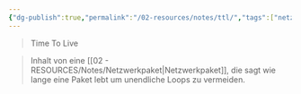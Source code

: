 ```yaml
---
{"dg-publish":true,"permalink":"/02-resources/notes/ttl/","tags":["netzwerk/paket"],"noteIcon":""}
---
```


> Time To Live

> Inhalt von eine [[02 - RESOURCES/Notes/Netzwerkpaket\|Netzwerkpaket]], die sagt wie lange eine Paket lebt um unendliche Loops zu vermeiden.